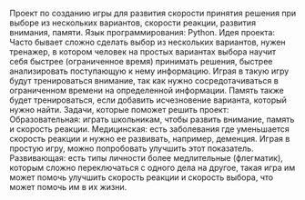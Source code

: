 Проект по созданию игры для развития скорости принятия решения при выборе из нескольких вариантов, скорости реакции, развития внимания, памяти.
Язык программирования: Python. 
Идея проекта: Часто бывает сложно сделать выбор из нескольких вариантов, нужен тренажер, в котором человек на простых вариантах выбора научит себя быстрее (ограниченное время) принимать решения, быстрее анализировать поступающую к нему информацию. Играя в такую игру будут тренироваться внимание, так как нужно сосредотачиваться в ограниченном времени на определенной информации. Память также будет тренироваться, если добавить исчезновение варианта, который нужно найти. 
Задачи, которые поможет решить проект:
Образовательная: играть школьникам, чтобы развить внимание, память и скорость реакции.
Медицинская: есть заболевания где уменьшается скорость реакции и нужно ее развивать, например, деменция. Играя в простую игру, можно попробовать улучшить этот показатель.
Развивающая: есть типы личности более медлительные (флегматик), которым сложно переключаться с одного дела на другое, такая игра им может помочь улучшить скорость реакции и скорость выбора, что может помочь им в их жизни.
